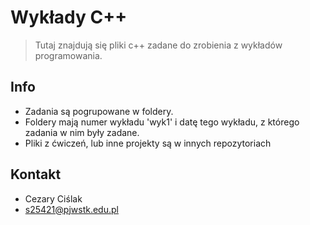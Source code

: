 # Wykłady C++
> Tutaj znajdują się pliki c++ zadane do zrobienia z wykładów programowania.

## Info
- Zadania są pogrupowane w foldery. 
- Foldery mają numer wykładu 'wyk1' i datę tego wykładu, z którego zadania w nim były zadane.
- Pliki z ćwiczeń, lub inne projekty są w innych repozytoriach

## Kontakt
- Cezary Ciślak
- s25421@pjwstk.edu.pl
